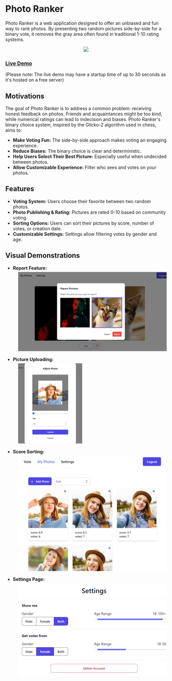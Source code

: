# Photo Ranker

Photo Ranker is a web application designed to offer an unbiased and fun way to rank photos. By presenting two random pictures side-by-side for a binary vote, it removes the gray area often found in traditional 1-10 rating systems.

<div style="text-align: center;">
  <img src="assets/voting.gif" width="400" />
</div>

### [Live Demo](https://photo-ranker-app.netlify.app/)

(Please note: The live demo may have a startup time of up to 30 seconds as it's hosted on a free server)

## Motivations

The goal of Photo Ranker is to address a common problem: receiving honest feedback on photos. Friends and acquaintances might be too kind, while numerical ratings can lead to indecision and biases. Photo Ranker's binary choice system, inspired by the Glicko-2 algorithm used in chess, aims to:

- **Make Voting Fun:** The side-by-side approach makes voting an engaging experience.
- **Reduce Biases:** The binary choice is clear and deterministic.
- **Help Users Select Their Best Picture:** Especially useful when undecided between photos.
- **Allow Customizable Experience:** Filter who sees and votes on your photos.

## Features

- **Voting System:** Users choose their favorite between two random photos.
- **Photo Publishing & Rating:** Pictures are rated 0-10 based on community voting.
- **Sorting Options:** Users can sort their pictures by score, number of votes, or creation date.
- **Customizable Settings:** Settings allow filtering votes by gender and age.

## Visual Demonstrations

- **Report Feature:**
<div style="margin-left: 40px; margin-top: -10px">
  <img src="assets/report.png" width="500" />
</div>

- **Picture Uploading:**
<div style="margin-left: 40px; margin-top: -10px">
  <img src="assets/upload_pics.png" width="200" />
</div>

- **Score Sorting:**
<div style="margin-left: 40px; margin-top: -10px">
  <img src="assets/my_photos.png" width="500" />
</div>

- **Settings Page:**
<div style="margin-left: 40px; margin-top: -10px">
  <img src="assets/settings.png" width="500" />
</div>
